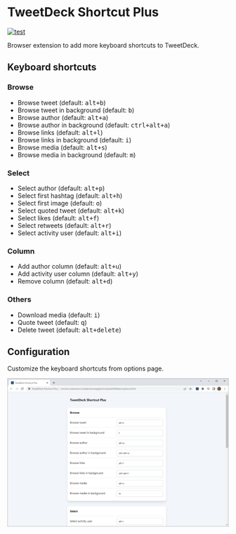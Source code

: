 # TweetDeck Shortcut Plus

[![test](https://github.com/r7kamura/tweetdeck-shortcut-plus/actions/workflows/test.yml/badge.svg)](https://github.com/r7kamura/tweetdeck-shortcut-plus/actions/workflows/test.yml)

Browser extension to add more keyboard shortcuts to TweetDeck.

## Keyboard shortcuts

### Browse

- Browse tweet (default: <kbd>alt+b</kbd>)
- Browse tweet in background (default: <kbd>b</kbd>)
- Browse author (default: <kbd>alt+a</kbd>)
- Browse author in background (default: <kbd>ctrl+alt+a</kbd>)
- Browse links (default: <kbd>alt+l</kbd>)
- Browse links in background (default: <kbd>i</kbd>)
- Browse media (default: <kbd>alt+s</kbd>)
- Browse media in background (default: <kbd>m</kbd>)

### Select

- Select author (default: <kbd>alt+p</kbd>)
- Select first hashtag (default: <kbd>alt+h</kbd>)
- Select first image (default: <kbd>o</kbd>)
- Select quoted tweet (default: <kbd>alt+k</kbd>)
- Select likes (default: <kbd>alt+f</kbd>)
- Select retweets (default: <kbd>alt+r</kbd>)
- Select activity user (default: <kbd>alt+i</kbd>)

### Column

- Add author column (default: <kbd>alt+u</kbd>)
- Add activity user column (default: <kbd>alt+y</kbd>)
- Remove column (default: <kbd>alt+d</kbd>)

### Others

- Download media (default: <kbd>i</kbd>)
- Quote tweet (default: <kbd>q</kbd>)
- Delete tweet (default: <kbd>alt+delete</kbd>)

## Configuration

Customize the keyboard shortcuts from options page.

![](images/screenshot.png)
